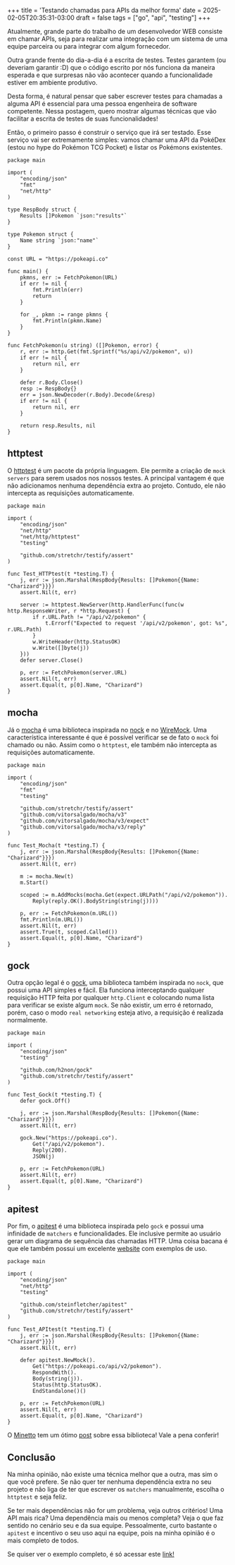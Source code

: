 +++
title = 'Testando chamadas para APIs da melhor forma'
date = 2025-02-05T20:35:31-03:00
draft = false
tags = ["go", "api", "testing"]
+++

Atualmente, grande parte do trabalho de um desenvolvedor WEB consiste em chamar APIs, seja para realizar uma integração com um sistema de uma equipe parceira ou para integrar com algum fornecedor.

Outra grande frente do dia-a-dia é a escrita de testes. Testes garantem (ou deveriam garantir :D) que o código escrito por nós funciona da maneira esperada e que surpresas não vão acontecer quando a funcionalidade estiver em ambiente produtivo.

Desta forma, é natural pensar que saber escrever testes para chamadas a alguma API é essencial para uma pessoa engenheira de software competente. Nessa postagem, quero mostrar algumas técnicas que vão facilitar a escrita de testes de suas funcionalidades!

Então, o primeiro passo é construir o serviço que irá ser testado. Esse serviço vai ser extremamente simples: vamos chamar uma API da PokéDex (estou no hype do Pokémon TCG Pocket) e listar os Pokémons existentes.

```golang
package main

import (
	"encoding/json"
	"fmt"
	"net/http"
)

type RespBody struct {
	Results []Pokemon `json:"results"`
}

type Pokemon struct {
	Name string `json:"name"`
}

const URL = "https://pokeapi.co"

func main() {
	pkmns, err := FetchPokemon(URL)
	if err != nil {
		fmt.Println(err)
		return
	}

	for _, pkmn := range pkmns {
		fmt.Println(pkmn.Name)
	}
}

func FetchPokemon(u string) ([]Pokemon, error) {
	r, err := http.Get(fmt.Sprintf("%s/api/v2/pokemon", u))
	if err != nil {
		return nil, err
	}

	defer r.Body.Close()
	resp := RespBody{}
	err = json.NewDecoder(r.Body).Decode(&resp)
	if err != nil {
		return nil, err
	}

	return resp.Results, nil
}
```

## httptest
O [httptest](https://pkg.go.dev/net/http/httptest) é um pacote da própria linguagem.  Ele permite a criação de `mock servers` para serem usados nos nossos testes. A principal vantagem é que não adicionamos nenhuma dependência extra ao projeto. Contudo, ele não intercepta as requisições automaticamente.

```golang
package main

import (
	"encoding/json"
	"net/http"
	"net/http/httptest"
	"testing"

	"github.com/stretchr/testify/assert"
)

func Test_HTTPtest(t *testing.T) {
	j, err := json.Marshal(RespBody{Results: []Pokemon{{Name: "Charizard"}}})
	assert.Nil(t, err)

	server := httptest.NewServer(http.HandlerFunc(func(w http.ResponseWriter, r *http.Request) {
		if r.URL.Path != "/api/v2/pokemon" {
			t.Errorf("Expected to request '/api/v2/pokemon', got: %s", r.URL.Path)
		}
		w.WriteHeader(http.StatusOK)
		w.Write([]byte(j))
	}))
	defer server.Close()

	p, err := FetchPokemon(server.URL)
	assert.Nil(t, err)
	assert.Equal(t, p[0].Name, "Charizard")
}
```

## mocha
Já o [mocha](https://github.com/vitorsalgado/mocha) é uma biblioteca inspirada no [nock](https://github.com/nock/nock) e no [WireMock](https://wiremock.org/). Uma característica interessante é que é possível verificar se de fato o `mock` foi chamado ou não. Assim como o `httptest`, ele também não intercepta as requisições automaticamente.

```golang
package main

import (
	"encoding/json"
	"fmt"
	"testing"

	"github.com/stretchr/testify/assert"
	"github.com/vitorsalgado/mocha/v3"
	"github.com/vitorsalgado/mocha/v3/expect"
	"github.com/vitorsalgado/mocha/v3/reply"
)

func Test_Mocha(t *testing.T) {
	j, err := json.Marshal(RespBody{Results: []Pokemon{{Name: "Charizard"}}})
	assert.Nil(t, err)

	m := mocha.New(t)
	m.Start()

	scoped := m.AddMocks(mocha.Get(expect.URLPath("/api/v2/pokemon")).
		Reply(reply.OK().BodyString(string(j))))

	p, err := FetchPokemon(m.URL())
	fmt.Println(m.URL())
	assert.Nil(t, err)
	assert.True(t, scoped.Called())
	assert.Equal(t, p[0].Name, "Charizard")
}
```

## gock
Outra opção legal é o [gock](https://github.com/h2non/gock), uma biblioteca também inspirada no `nock`, que possui uma API simples e fácil. Ela funciona interceptando qualquer requisição HTTP feita por qualquer `http.Client` e colocando numa lista para verificar se existe algum `mock`. Se não existir, um erro é retornado, porém, caso o modo `real networking` esteja ativo, a requisição é realizada normalmente. 
 
```golang
package main

import (
	"encoding/json"
	"testing"

	"github.com/h2non/gock"
	"github.com/stretchr/testify/assert"
)

func Test_Gock(t *testing.T) {
	defer gock.Off()

	j, err := json.Marshal(RespBody{Results: []Pokemon{{Name: "Charizard"}}})
	assert.Nil(t, err)

	gock.New("https://pokeapi.co").
		Get("/api/v2/pokemon").
		Reply(200).
		JSON(j)

	p, err := FetchPokemon(URL)
	assert.Nil(t, err)
	assert.Equal(t, p[0].Name, "Charizard")
}
```

## apitest
Por fim, o [apitest](https://github.com/steinfletcher/apitest) é uma biblioteca inspirada pelo `gock` e possui uma infinidade de `matchers` e funcionalidades. Ele inclusive permite ao usuário gerar um diagrama de sequência das chamadas HTTP. Uma coisa bacana é que ele também possui um excelente [website](https://apitest.dev/) com exemplos de uso.

```golang
package main

import (
	"encoding/json"
	"net/http"
	"testing"

	"github.com/steinfletcher/apitest"
	"github.com/stretchr/testify/assert"
)

func Test_APItest(t *testing.T) {
	j, err := json.Marshal(RespBody{Results: []Pokemon{{Name: "Charizard"}}})
	assert.Nil(t, err)

	defer apitest.NewMock().
		Get("https://pokeapi.co/api/v2/pokemon").
		RespondWith().
		Body(string(j)).
		Status(http.StatusOK).
		EndStandalone()()

	p, err := FetchPokemon(URL)
	assert.Nil(t, err)
	assert.Equal(t, p[0].Name, "Charizard")
}
```

O [Minetto](https://eltonminetto.dev) tem um ótimo [post](https://eltonminetto.dev/post/2020-04-10-golang-apitest/) sobre essa biblioteca! Vale a pena conferir!

## Conclusão
Na minha opinião, não existe uma técnica melhor que a outra, mas sim o que você prefere. Se não quer ter nenhuma dependência extra no seu projeto e não liga de ter que escrever os `matchers` manualmente, escolha o `httptest` e seja feliz.

Se ter mais dependências não for um problema, veja outros critérios! Uma API mais rica? Uma dependência mais ou menos completa? Veja o que faz sentido no cenário seu e da sua equipe. Pessoalmente, curto bastante o `apitest` e incentivo o seu uso aqui na equipe, pois na minha opinião é o mais completo de todos.

Se quiser ver o exemplo completo, é só acessar este [link!](https://github.com/mfbmina/golang_api_testing)
